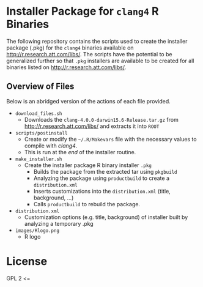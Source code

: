 # Installer Package for `clang4` R Binaries

The following repository contains the scripts used to create the installer package (.pkg)
for the `clang4` binaries available on <http://r.research.att.com/libs/>. The scripts 
have the potential to be generalized further so that `.pkg` installers are available 
to be created for all binaries listed on <http://r.research.att.com/libs/>.

## Overview of Files

Below is an abridged version of the actions of each file provided.

- `download_files.sh`
   - Downloads the `clang-4.0.0-darwin15.6-Release.tar.gz` from
    <http://r.research.att.com/libs/> and extracts it into `ROOT` 
- `scripts/postinstall`
   - Create or modify the `~/.R/Makevars` file with the necessary values to compile with _clang4_.
   - This is run at the _end_ of the installer routine.
- `make_installer.sh`
   - Create the installer package R binary installer `.pkg`
      - Builds the package from the extracted tar using `pkgbuild` 
      - Analyzing the package using `productbuild` to create a `distribution.xml`   
	  - Inserts customizations into the `distribution.xml` (title, background, ...)
	  - Calls `productbuild` to rebuild the package.
- `distribution.xml`
   - Customization options (e.g. title, background) of installer built by analyzing a temporary .pkg
- `images/Rlogo.png`
   - R logo

# License

GPL 2 <= 